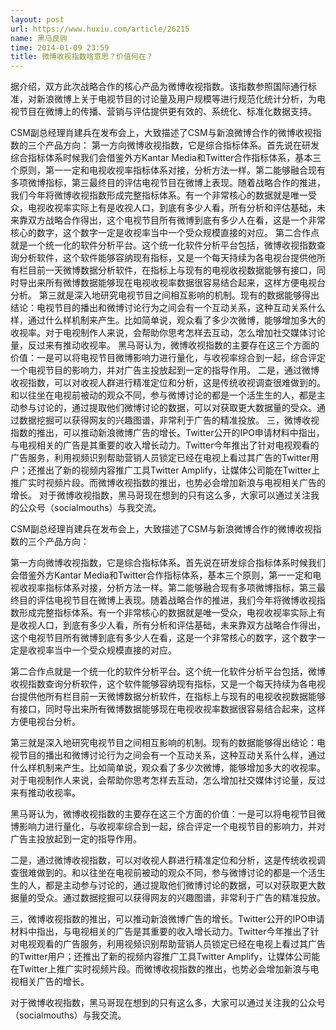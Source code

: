 ```yaml
---
layout: post
url: https://www.huxiu.com/article/26215
name: 黑马良驹
time: 2014-01-09 23:59
title: 微博收视指数啥意思？价值何在？
---
```

据介绍，双方此次战略合作的核心产品为微博收视指数。该指数参照国际通行标准，对新浪微博上关于电视节目的讨论量及用户规模等进行规范化统计分析，为电视节目在微博上的传播、营销与评估提供更有效的、系统化、标准化数据支持。

CSM副总经理肖建兵在发布会上，大致描述了CSM与新浪微博合作的微博收视指数的三个产品方向： 第一方向微博收视指数，它是综合指标体系。首先说在研发综合指标体系时候我们会借鉴外方Kantar Media和Twitter合作指标体系，基本三个原则，第一一定和电视收视率指标体系对接，分析方法一样。第二能够融合现有多项微博指标，第三最终目的评估电视节目在微博上表现。随着战略合作的推进，我们今年将微博收视指数形成完整指标体系。有一个非常核心的数据就是唯一受众，电视收视率实际上有是收视人口，到底有多少人看，所有分析和评估基础，未来靠双方战略合作得出，这个电视节目所有微博到底有多少人在看，这是一个非常核心的数字，这个数字一定是收视率当中一个受众规模直接的对应。 第二合作点就是一个统一化的软件分析平台。这个统一化软件分析平台包括，微博收视指数查询分析软件，这个软件能够容纳现有指标，又是一个每天持续为各电视台提供他所有栏目前一天微博数据分析软件，在指标上与现有的电视收视数据能够有接口，同时导出来所有微博数据能够现在电视收视率数据很容易结合起来，这样方便电视台分析。 第三就是深入地研究电视节目之间相互影响的机制。现有的数据能够得出结论：电视节目的播出和微博讨论行为之间会有一个互动关系，这种互动关系什么样，通过什么样机制来产生。比如简单说，观众看了多少次微博，能够增加多大的收视率。对于电视制作人来说，会帮助你思考怎样去互动，怎么增加社交媒体讨论量，反过来有推动收视率。 黑马哥认为，微博收视指数的主要存在这三个方面的价值：一是可以将电视节目微博影响力进行量化，与收视率综合到一起，综合评定一个电视节目的影响力，并对广告主投放起到一定的指导作用。 二是，通过微博收视指数，可以对收视人群进行精准定位和分析，这是传统收视调查很难做到的。和以往坐在电视前被动的观众不同，参与微博讨论的都是一个活生生的人，都是主动参与讨论的，通过提取他们微博讨论的数据，可以对获取更大数据量的受众。通过数据挖掘可以获得网友的兴趣图谱，非常利于广告的精准投放。 三，微博收视指数的推出，可以推动新浪微博广告的增长。Twitter公开的IPO申请材料中指出，与电视相关的广告是其重要的收入增长动力。Twitter今年推出了针对电视观看的广告服务，利用视频识别帮助营销人员锁定已经在电视上看过其广告的Twitter用户；还推出了新的视频内容推广工具Twitter Amplify，让媒体公司能在Twitter上推广实时视频片段。而微博收视指数的推出，也势必会增加新浪与电视相关广告的增长。 对于微博收视指数，黑马哥现在想到的只有这么多，大家可以通过关注我的公众号（socialmouths）与我交流。

CSM副总经理肖建兵在发布会上，大致描述了CSM与新浪微博合作的微博收视指数的三个产品方向：

第一方向微博收视指数，它是综合指标体系。首先说在研发综合指标体系时候我们会借鉴外方Kantar Media和Twitter合作指标体系，基本三个原则，第一一定和电视收视率指标体系对接，分析方法一样。第二能够融合现有多项微博指标，第三最终目的评估电视节目在微博上表现。随着战略合作的推进，我们今年将微博收视指数形成完整指标体系。有一个非常核心的数据就是唯一受众，电视收视率实际上有是收视人口，到底有多少人看，所有分析和评估基础，未来靠双方战略合作得出，这个电视节目所有微博到底有多少人在看，这是一个非常核心的数字，这个数字一定是收视率当中一个受众规模直接的对应。

第二合作点就是一个统一化的软件分析平台。这个统一化软件分析平台包括，微博收视指数查询分析软件，这个软件能够容纳现有指标，又是一个每天持续为各电视台提供他所有栏目前一天微博数据分析软件，在指标上与现有的电视收视数据能够有接口，同时导出来所有微博数据能够现在电视收视率数据很容易结合起来，这样方便电视台分析。

第三就是深入地研究电视节目之间相互影响的机制。现有的数据能够得出结论：电视节目的播出和微博讨论行为之间会有一个互动关系，这种互动关系什么样，通过什么样机制来产生。比如简单说，观众看了多少次微博，能够增加多大的收视率。对于电视制作人来说，会帮助你思考怎样去互动，怎么增加社交媒体讨论量，反过来有推动收视率。

黑马哥认为，微博收视指数的主要存在这三个方面的价值：一是可以将电视节目微博影响力进行量化，与收视率综合到一起，综合评定一个电视节目的影响力，并对广告主投放起到一定的指导作用。

二是，通过微博收视指数，可以对收视人群进行精准定位和分析，这是传统收视调查很难做到的。和以往坐在电视前被动的观众不同，参与微博讨论的都是一个活生生的人，都是主动参与讨论的，通过提取他们微博讨论的数据，可以对获取更大数据量的受众。通过数据挖掘可以获得网友的兴趣图谱，非常利于广告的精准投放。

三，微博收视指数的推出，可以推动新浪微博广告的增长。Twitter公开的IPO申请材料中指出，与电视相关的广告是其重要的收入增长动力。Twitter今年推出了针对电视观看的广告服务，利用视频识别帮助营销人员锁定已经在电视上看过其广告的Twitter用户；还推出了新的视频内容推广工具Twitter Amplify，让媒体公司能在Twitter上推广实时视频片段。而微博收视指数的推出，也势必会增加新浪与电视相关广告的增长。

对于微博收视指数，黑马哥现在想到的只有这么多，大家可以通过关注我的公众号（socialmouths）与我交流。

